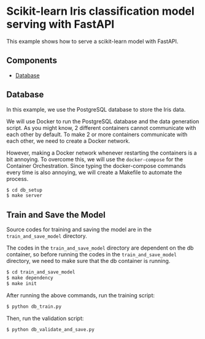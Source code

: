 # Scikit-learn Iris classification model serving with FastAPI

This example shows how to serve a scikit-learn model with FastAPI.

## Components

* [Database](#database)

## Database

In this example, we use the PostgreSQL database to store the Iris data.

We will use Docker to run the PostgreSQL database and the data generation script.
As you might know, 2 different containers cannot communicate with each other by default.
To make 2 or more containers communicate with each other, we need to create a Docker network.

However, making a Docker network whenever restarting the containers is a bit annoying.
To overcome this, we will use the `docker-compose` for the Container Orchestration.
Since typing the docker-compose commands every time is also annoying, we will create a Makefile to automate the process.

```bash
$ cd db_setup
$ make server
```

## Train and Save the Model

Source codes for training and saving the model are in the `train_and_save_model` directory.

The codes in the `train_and_save_model` directory are dependent on the db container, so before running the codes in the `train_and_save_model` directory, we need to make sure that the db container is running.

```bash
$ cd train_and_save_model
$ make dependency
$ make init
```

After running the above commands, run the training script:

```bash
$ python db_train.py
```

Then, run the validation script:

```bash
$ python db_validate_and_save.py
```
